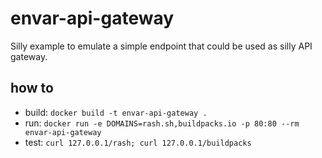 # envar-api-gateway

Silly example to emulate a simple endpoint that could be used as silly API gateway.

## how to

- build: `docker build -t envar-api-gateway .`
- run: `docker run -e DOMAINS=rash.sh,buildpacks.io -p 80:80 --rm envar-api-gateway`
- test: `curl 127.0.0.1/rash; curl 127.0.0.1/buildpacks`
